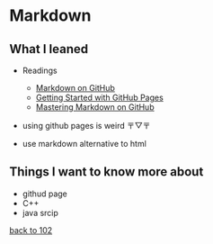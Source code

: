 # Markdown

## What I leaned
- Readings
  - [Markdown on GitHub](https://docs.github.com/en/pages/quickstart)
  - [Getting Started with GitHub Pages](https://docs.github.com/en/get-started/writing-on-github/getting-started-with-writing-and-formatting-on-github/basic-writing-and-formatting-syntax)
  - [Mastering Markdown on GitHub](https://www.markdownguide.org/basic-syntax/)

 - using github pages is weird 〒▽〒
 - use markdown alternative to html

## Things I want to know more about
- githud page
- C++
- java srcip

[back to 102](/102/README.md)
